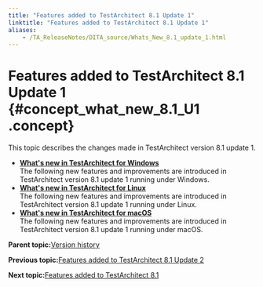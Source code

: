```yaml
--- 
title: "Features added to TestArchitect 8.1 Update 1"
linktitle: "Features added to TestArchitect 8.1 Update 1"
aliases: 
    - /TA_ReleaseNotes/DITA_source/Whats_New_8.1_update_1.html
---
```

# Features added to TestArchitect 8.1 Update 1 {#concept_what_new_8.1_U1 .concept}

This topic describes the changes made in TestArchitect version 8.1 update 1.

-   **[What's new in TestArchitect for Windows](../../TA_ReleaseNotes/DITA_source/Whats_New_8.1_update_1_Windows.html)**  
The following new features and improvements are introduced in TestArchitect version 8.1 update 1 running under Windows.
-   **[What's new in TestArchitect for Linux](../../TA_ReleaseNotes/DITA_source/Whats_New_8.1_update_1_Linux.html)**  
The following new features and improvements are introduced in TestArchitect version 8.1 update 1 running under Linux.
-   **[What's new in TestArchitect for macOS](../../TA_ReleaseNotes/DITA_source/Whats_New_8.1_update_1_Mac.html)**  
The following new features and improvements are introduced in TestArchitect version 8.1 update 1 running under macOS.

**Parent topic:**[Version history](../../TA_ReleaseNotes/DITA_source/Version_History.html)

**Previous topic:**[Features added to TestArchitect 8.1 Update 2](../../TA_ReleaseNotes/DITA_source/Whats_New_8.1_update_2.html)

**Next topic:**[Features added to TestArchitect 8.1](../../TA_ReleaseNotes/DITA_source/Whats_New_8.1.html)

